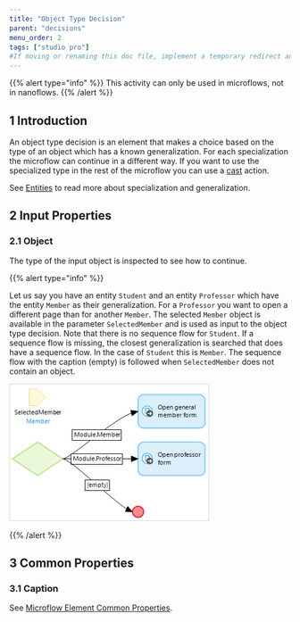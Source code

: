 ```yaml
---
title: "Object Type Decision"
parent: "decisions"
menu_order: 2
tags: ["studio pro"]
#If moving or renaming this doc file, implement a temporary redirect and let the respective team know they should update the URL in the product. See Mapping to Products for more details.
---
```


{{% alert type="info" %}}
This activity can only be used in microflows, not in nanoflows.
{{% /alert %}}

## 1 Introduction

An object type decision is an element that makes a choice based on the type of an object which has a known generalization. For each specialization the microflow can continue in a different way. If you want to use the specialized type in the rest of the microflow you can use a [cast](cast-object) action.

See [Entities](entities) to read more about specialization and generalization.

## 2 Input Properties

### 2.1 Object

The type of the input object is inspected to see how to continue.

{{% alert type="info" %}}

Let us say you have an entity `Student` and an entity `Professor` which have the entity `Member` as their generalization. For a `Professor` you want to open a different page than for another `Member`. The selected `Member` object is available in the parameter `SelectedMember` and is used as input to the object type decision. Note that there is no sequence flow for `Student`. If a sequence flow is missing, the closest generalization is searched that does have a sequence flow. In the case of `Student` this is `Member`. The sequence flow with the caption (empty) is followed when `SelectedMember` does not contain an object.

![](attachments/microflows-and-nanoflows/918058.png)

{{% /alert %}}

## 3 Common Properties

### 3.1 Caption

See [Microflow Element Common Properties](microflow-element-common-properties).
